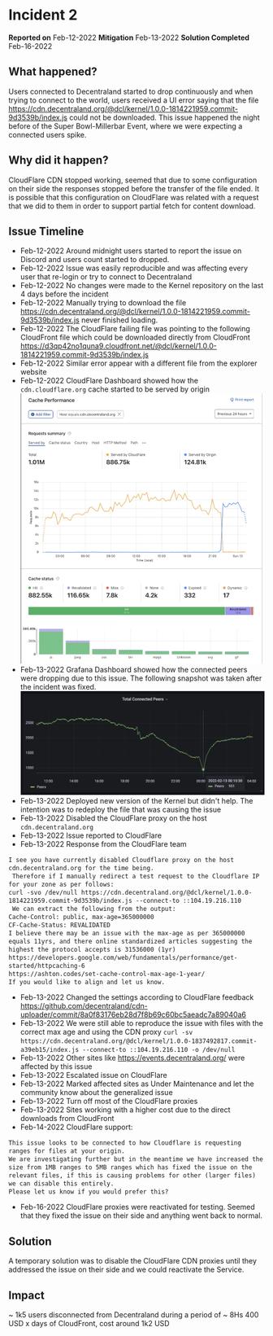 # Incident 2

**Reported on** Feb-12-2022
**Mitigation** Feb-13-2022 
**Solution Completed** Feb-16-2022

## What happened?

Users connected to Decentraland started to drop continuously and when trying to connect to the world, users received a UI error saying that the file 
https://cdn.decentraland.org/@dcl/kernel/1.0.0-1814221959.commit-9d3539b/index.js could not be downloaded. 
This issue happened the night before of the Super Bowl-Millerbar Event, where we were expecting a connected users spike. 

## Why did it happen?

CloudFlare CDN stopped working, seemed that due to some configuration on their side the responses stopped before the transfer of the file ended. It is possible that this configuration on CloudFlare was related with a request that we did to them in order to support partial fetch for content download.


## Issue Timeline

- Feb-12-2022 Around midnight users started to report the issue on Discord and users count started to dropped.
- Feb-12-2022 Issue was easily reproducible and was affecting every user that re-login or try to connect to Decentraland
- Feb-12-2022 No changes were made to the Kernel repository on the last 4 days before the incident 
- Feb-12-2022 Manually trying to download the file https://cdn.decentraland.org/@dcl/kernel/1.0.0-1814221959.commit-9d3539b/index.js never finished loading. 
- Feb-12-2022 The CloudFlare failing file was pointing to the following CloudFront file which could be downloaded directly from CloudFront https://d3qp42no1quna9.cloudfront.net/@dcl/kernel/1.0.0-1814221959.commit-9d3539b/index.js
- Feb-12-2022 Similar error appear with a different file from the explorer website
- Feb-12-2022 CloudFlare Dashboard showed how the `cdn.cloudflare.org` cache started to be served by origin 
  ![CloudFlare](img/incident-2/Incident-2-CF-cache.png)
- Feb-13-2022 Grafana Dashboard showed how the connected peers were dropping due to this issue. The following snapshot was taken after the incident was fixed. 
![Peers](img/incident-2/Incident-2-connected-peers.png)
- Feb-13-2022 Deployed new version of the Kernel but didn't help. The intention was to redeploy the file that was causing the issue 
- Feb-13-2022 Disabled the CloudFlare proxy on the host `cdn.decentraland.org` 
- Feb-13-2022 Issue reported to CloudFlare
- Feb-13-2022 Response from the CloudFlare team 
``` 
I see you have currently disabled Cloudflare proxy on the host cdn.decentraland.org for the time being.
 Therefore if I manually redirect a test request to the Cloudflare IP for your zone as per follows:
curl -svo /dev/null https://cdn.decentraland.org/@dcl/kernel/1.0.0-1814221959.commit-9d3539b/index.js --connect-to ::104.19.216.110
 We can extract the following from the output:
Cache-Control: public, max-age=365000000
CF-Cache-Status: REVALIDATED
I believe there may be an issue with the max-age as per 365000000 equals 11yrs, and there online standardized articles suggesting the highest the protocol accepts is 31536000 (1yr)
https://developers.google.com/web/fundamentals/performance/get-started/httpcaching-6
https://ashton.codes/set-cache-control-max-age-1-year/
If you would like to align and let us know.
```
- Feb-13-2022 Changed the settings according to CloudFlare feedback https://github.com/decentraland/cdn-uploader/commit/8a0f83176eb28d7f8b69c60bc5aeadc7a89040a6
- Feb-13-2022 We were still able to reproduce the issue with files with the correct max age and using the CDN proxy
`curl -sv https://cdn.decentraland.org/@dcl/kernel/1.0.0-1837492817.commit-a39eb15/index.js --connect-to ::104.19.216.110 -o /dev/null` 
- Feb-13-2022 Other sites like  https://events.decentraland.org/ were affected by this issue
- Feb-13-2022 Escalated issue on CloudFlare 
- Feb-13-2022 Marked affected sites as Under Maintenance and let the community know about the generalized issue 
- Feb-13-2022 Turn off most of the CloudFlare proxies 
- Feb-13-2022 Sites working with a higher cost due to the direct downloads from CloudFront 
- Feb-14-2022 CloudFlare support: 
```
This issue looks to be connected to how Cloudflare is requesting ranges for files at your origin.
We are investigating further but in the meantime we have increased the size from 1MB ranges to 5MB ranges which has fixed the issue on the relevant files, if this is causing problems for other (larger files) we can disable this entirely.
Please let us know if you would prefer this?
```
- Feb-16-2022 CloudFlare proxies were reactivated for testing. Seemed that they fixed the issue on their side and anything went back to normal. 

## Solution 

A temporary solution was to disable the CloudFlare CDN proxies until they addressed the issue on their side and we could reactivate the Service.


## Impact 

~ 1k5 users disconnected from Decentraland during a period of ~ 8Hs
400 USD x days of CloudFront, cost around 1k2 USD
